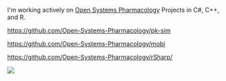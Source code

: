 I'm working actively on [Open Systems Pharmacology](https://www.open-systems-pharmacology.org/) Projects in C#, C++, and R.

https://github.com/Open-Systems-Pharmacology/pk-sim

https://github.com/Open-Systems-Pharmacology/mobi

https://github.com/Open-Systems-Pharmacology/rSharp/

[![](https://awesome-github-stats.azurewebsites.net/user-stats/rwmcintosh)](https://robertmcintosh.ca)
